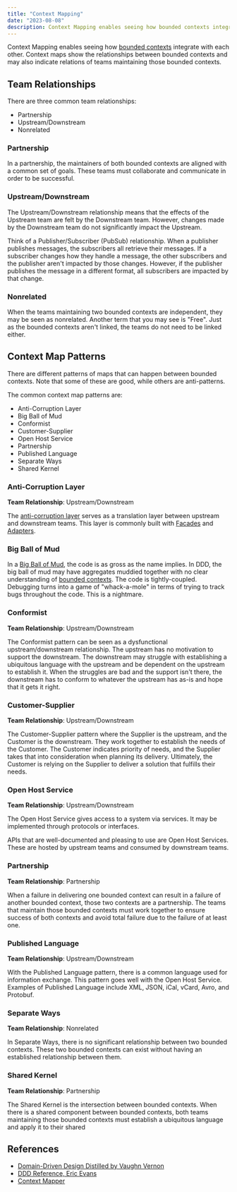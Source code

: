 ```yaml
---
title: "Context Mapping"
date: "2023-08-08"
description: Context Mapping enables seeing how bounded contexts integrate with each other.
---
```


Context Mapping enables seeing how [bounded contexts](./bounded-context) integrate with each other. Context maps show the relationships between bounded contexts and may also indicate relations of teams maintaining those bounded contexts.

## Team Relationships

There are three common team relationships:

- Partnership
- Upstream/Downstream
- Nonrelated

### Partnership

In a partnership, the maintainers of both bounded contexts are aligned with a common set of goals. These teams must collaborate and communicate in order to be successful.

### Upstream/Downstream

The Upstream/Downstream relationship means that the effects of the Upstream team are felt by the Downstream team. However, changes made by the Downstream team do not significantly impact the Upstream.

Think of a Publisher/Subscriber (PubSub) relationship. When a publisher publishes messages, the subscribers all retrieve their messages. If a subscriber changes how they handle a message, the other subscribers and the publisher aren't impacted by those changes. However, if the publisher publishes the message in a different format, all subscribers are impacted by that change.

### Nonrelated

When the teams maintaining two bounded contexts are independent, they may be seen as nonrelated. Another term that you may see is "Free". Just as the bounded contexts aren't linked, the teams do not need to be linked either.

## Context Map Patterns

There are different patterns of maps that can happen between bounded contexts. Note that some of these are good, while others are anti-patterns.

The common context map patterns are:

- Anti-Corruption Layer
- Big Ball of Mud
- Conformist
- Customer-Supplier
- Open Host Service
- Partnership
- Published Language
- Separate Ways
- Shared Kernel

### Anti-Corruption Layer
**Team Relationship**: Upstream/Downstream

The [anti-corruption layer](./anti-corruption-layer) serves as a translation layer between upstream and downstream teams. This layer is commonly built with [Facades](/design-patterns/facade-pattern) and [Adapters](/design-patterns/adapter-design-pattern).

### Big Ball of Mud

In a [Big Ball of Mud](/antipatterns/big-ball-of-mud), the code is as gross as the name implies. In DDD, the big ball of mud may have aggregates muddied together with no clear understanding of [bounded contexts](./bounded-context). The code is tightly-coupled. Debugging turns into a game of "whack-a-mole" in terms of trying to track bugs throughout the code. This is a nightmare.

### Conformist
**Team Relationship**: Upstream/Downstream

The Conformist pattern can be seen as a dysfunctional upstream/downstream relationship. The upstream has no motivation to support the downstream. The downstream may struggle with establishing a ubiquitous language with the upstream and be dependent on the upstream to establish it. When the struggles are bad and the support isn't there, the downstream has to conform to whatever the upstream has as-is and hope that it gets it right.

### Customer-Supplier
**Team Relationship**: Upstream/Downstream

The Customer-Supplier pattern where the Supplier is the upstream, and the Customer is the downstream. They work together to establish the needs of the Customer. The Customer indicates priority of needs, and the Supplier takes that into consideration when planning its delivery. Ultimately, the Customer is relying on the Supplier to deliver a solution that fulfills their needs.

### Open Host Service
**Team Relationship**: Upstream/Downstream

The Open Host Service gives access to a system via services. It may be implemented through protocols or interfaces.

APIs that are well-documented and pleasing to use are Open Host Services. These are hosted by upstream teams and consumed by downstream teams.

### Partnership
**Team Relationship**: Partnership

When a failure in delivering one bounded context can result in a failure of another bounded context, those two contexts are a partnership. The teams that maintain those bounded contexts must work together to ensure success of both contexts and avoid total failure due to the failure of at least one.

### Published Language
**Team Relationship**: Upstream/Downstream

With the Published Language pattern, there is a common language used for information exchange. This pattern goes well with the Open Host Service.  Examples of Published Language include XML, JSON, iCal, vCard, Avro, and Protobuf.

### Separate Ways
**Team Relationship**: Nonrelated

In Separate Ways, there is no significant relationship between two bounded contexts. These two bounded contexts can exist without having an established relationship between them.

### Shared Kernel
**Team Relationship**: Partnership

The Shared Kernel is the intersection between bounded contexts. When there is a shared component between bounded contexts, both teams maintaining those bounded contexts must establish a ubiquitous language and apply it to their shared

## References

- [Domain-Driven Design Distilled by Vaughn Vernon](https://amzn.to/2MfNzT6)
- [DDD Reference, Eric Evans](https://www.domainlanguage.com/ddd/reference/)
- [Context Mapper](https://contextmapper.org/)